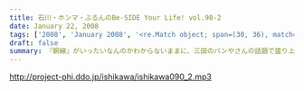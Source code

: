 ```yaml
---
title: 石川・ホンマ・ぶるんのBe-SIDE Your Life! vol.90-2
date: January 22, 2008
tags: ['2008', 'January 2008', '<re.Match object; span=(30, 36), match='vol.90'>']
draft: false
summary: 『銅線』がいったいなんのかわからないままに、三田のパンやさんの話題で盛り上がる。オサレ地区、港区三田出身にして、野球ニート。すさまじいバランスのパーソナリティーですね。NAMAE
---
```


http://project-phi.ddo.jp/ishikawa/ishikawa090_2.mp3
